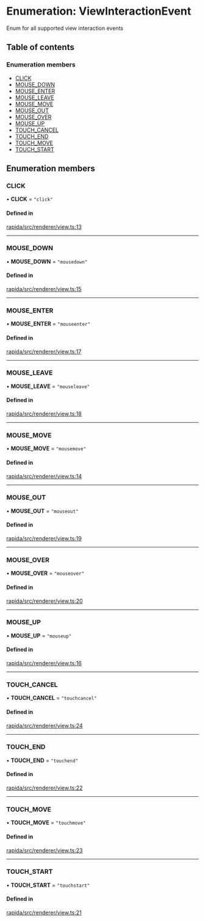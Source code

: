 # Enumeration: ViewInteractionEvent

Enum for all supported view interaction events

## Table of contents

### Enumeration members

- [CLICK](ViewInteractionEvent.md#click)
- [MOUSE\_DOWN](ViewInteractionEvent.md#mouse_down)
- [MOUSE\_ENTER](ViewInteractionEvent.md#mouse_enter)
- [MOUSE\_LEAVE](ViewInteractionEvent.md#mouse_leave)
- [MOUSE\_MOVE](ViewInteractionEvent.md#mouse_move)
- [MOUSE\_OUT](ViewInteractionEvent.md#mouse_out)
- [MOUSE\_OVER](ViewInteractionEvent.md#mouse_over)
- [MOUSE\_UP](ViewInteractionEvent.md#mouse_up)
- [TOUCH\_CANCEL](ViewInteractionEvent.md#touch_cancel)
- [TOUCH\_END](ViewInteractionEvent.md#touch_end)
- [TOUCH\_MOVE](ViewInteractionEvent.md#touch_move)
- [TOUCH\_START](ViewInteractionEvent.md#touch_start)

## Enumeration members

### CLICK

• **CLICK** = `"click"`

#### Defined in

[rapida/src/renderer/view.ts:13](https://gitlab.com/rapidajs/rapida/-/blob/ac79872/packages/rapida/src/renderer/view.ts#L13)

___

### MOUSE\_DOWN

• **MOUSE\_DOWN** = `"mousedown"`

#### Defined in

[rapida/src/renderer/view.ts:15](https://gitlab.com/rapidajs/rapida/-/blob/ac79872/packages/rapida/src/renderer/view.ts#L15)

___

### MOUSE\_ENTER

• **MOUSE\_ENTER** = `"mouseenter"`

#### Defined in

[rapida/src/renderer/view.ts:17](https://gitlab.com/rapidajs/rapida/-/blob/ac79872/packages/rapida/src/renderer/view.ts#L17)

___

### MOUSE\_LEAVE

• **MOUSE\_LEAVE** = `"mouseleave"`

#### Defined in

[rapida/src/renderer/view.ts:18](https://gitlab.com/rapidajs/rapida/-/blob/ac79872/packages/rapida/src/renderer/view.ts#L18)

___

### MOUSE\_MOVE

• **MOUSE\_MOVE** = `"mousemove"`

#### Defined in

[rapida/src/renderer/view.ts:14](https://gitlab.com/rapidajs/rapida/-/blob/ac79872/packages/rapida/src/renderer/view.ts#L14)

___

### MOUSE\_OUT

• **MOUSE\_OUT** = `"mouseout"`

#### Defined in

[rapida/src/renderer/view.ts:19](https://gitlab.com/rapidajs/rapida/-/blob/ac79872/packages/rapida/src/renderer/view.ts#L19)

___

### MOUSE\_OVER

• **MOUSE\_OVER** = `"mouseover"`

#### Defined in

[rapida/src/renderer/view.ts:20](https://gitlab.com/rapidajs/rapida/-/blob/ac79872/packages/rapida/src/renderer/view.ts#L20)

___

### MOUSE\_UP

• **MOUSE\_UP** = `"mouseup"`

#### Defined in

[rapida/src/renderer/view.ts:16](https://gitlab.com/rapidajs/rapida/-/blob/ac79872/packages/rapida/src/renderer/view.ts#L16)

___

### TOUCH\_CANCEL

• **TOUCH\_CANCEL** = `"touchcancel"`

#### Defined in

[rapida/src/renderer/view.ts:24](https://gitlab.com/rapidajs/rapida/-/blob/ac79872/packages/rapida/src/renderer/view.ts#L24)

___

### TOUCH\_END

• **TOUCH\_END** = `"touchend"`

#### Defined in

[rapida/src/renderer/view.ts:22](https://gitlab.com/rapidajs/rapida/-/blob/ac79872/packages/rapida/src/renderer/view.ts#L22)

___

### TOUCH\_MOVE

• **TOUCH\_MOVE** = `"touchmove"`

#### Defined in

[rapida/src/renderer/view.ts:23](https://gitlab.com/rapidajs/rapida/-/blob/ac79872/packages/rapida/src/renderer/view.ts#L23)

___

### TOUCH\_START

• **TOUCH\_START** = `"touchstart"`

#### Defined in

[rapida/src/renderer/view.ts:21](https://gitlab.com/rapidajs/rapida/-/blob/ac79872/packages/rapida/src/renderer/view.ts#L21)
